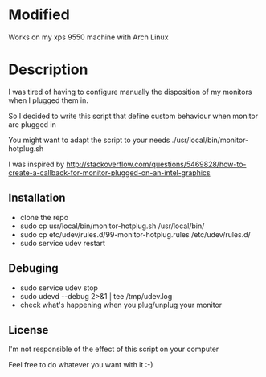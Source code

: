 # Modified
Works on my xps 9550 machine with Arch Linux

# Description

I was tired of having to configure manually the disposition of my monitors when I plugged them in.

So I decided to write this script that define custom behaviour when monitor are plugged in

You might want to adapt the script to your needs ./usr/local/bin/monitor-hotplug.sh

I was inspired by http://stackoverflow.com/questions/5469828/how-to-create-a-callback-for-monitor-plugged-on-an-intel-graphics

## Installation
  * clone the repo
  * sudo cp usr/local/bin/monitor-hotplug.sh /usr/local/bin/
  * sudo cp etc/udev/rules.d/99-monitor-hotplug.rules  /etc/udev/rules.d/
  * sudo service udev restart

## Debuging
  * sudo service udev stop
  * sudo udevd --debug 2>&1 | tee /tmp/udev.log
  * check what's happening when you plug/unplug your monitor


## License

I'm not responsible of the effect of this script on your computer

Feel free to do whatever you want with it :-)
